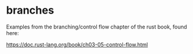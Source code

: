 # branches

Examples from the branching/control flow chapter of the rust book,
found here:

https://doc.rust-lang.org/book/ch03-05-control-flow.html